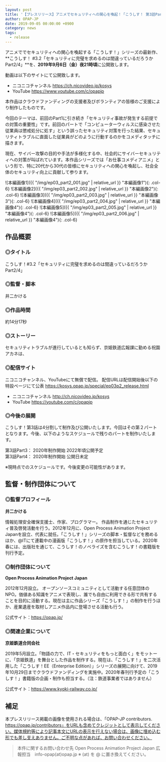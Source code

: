 ```yaml
---
layout: post
title: '【プレスリリース】アニメでセキュリティへの関心を喚起！「こうしす！ 第3話Part2」を2019年9月6日に無償公開'
author: OPAP-JP
date: 2019-09-05 00:00:00 +0900
category: news
tags: 
  - release
---
```


アニメででセキュリティへの関心を喚起する「こうしす！」シリーズの最新作、**こうしす！ #3.2「セキュリティに完璧を求めるのは間違っているだろうか Part2/4」**を、**2019年9月6日（金）夜21時頃**に公開致します。

動画は以下のサイトにて公開致します。

* ニコニコチャンネル <https://ch.nicovideo.jp/kosys>
* YouTube <https://www.youtube.com/c/opapjp>

本作品はクラウドファンディングの支援者及びボランティアの皆様のご支援により制作したものです。

今回のテーマは、前回のPart1に引き続き「セキュリティ事故が発生する前提での対策の重要性」です。前回のパートで「コンピューターウィルスに感染させた従業員は懲戒処分に処す」という誤ったセキュリティ対策を行った結果、セキュリティトラブルに直面した従業員がどのように行動するのかをコメディタッチに描きます。

現在、サイバー攻撃の目的や手法が多様化する中、社会的にサイバーセキュリティへの対策が叫ばれています。本作品シリーズでは「お仕事コメディアニメ」という形で、特に20代から30代の皆様にセキュリティへの関心を喚起し、社会全体のセキュリティ向上に貢献して参ります。


<div class="row" markdown="1">
 ![本編画像1]({{ "/img/ep03_part2_001.jpg" | relative_url }} "本編画像1"){: .col-6}
 ![本編画像2]({{ "/img/ep03_part2_002.jpg" | relative_url }} "本編画像2"){: .col-6}
 ![本編画像3]({{ "/img/ep03_part2_003.jpg" | relative_url }} "本編画像3"){: .col-6}
 ![本編画像4]({{ "/img/ep03_part2_004.jpg" | relative_url }} "本編画像4"){: .col-6}
 ![本編画像5]({{ "/img/ep03_part2_005.jpg" | relative_url }} "本編画像4"){: .col-6}
 ![本編画像5]({{ "/img/ep03_part2_006.jpg" | relative_url }} "本編画像4"){: .col-6}
</div>



## 作品概要
### ◎タイトル
こうしす！#3.2「セキュリティに完璧を求めるのは間違っているだろうか Part2/4」

### ◎監督・脚本
井二かける

### ◎作品時間
約14分17秒

### ◎ストーリー
セキュリティトラブルが進行しているとも知らず、京姫鉄道広報課に勤める祝園アカネは、


### ◎配信サイト
ニコニコチャンネル、YouTubeにて無償で配信。
配信URLは配信開始後以下の特設ページにて公表
<https://kosys.opap.jp/special/ep03p2_release.html>

* ニコニコチャンネル <http://ch.nicovideo.jp/kosys>
* YouTube <https://youtube.com/c/opapjp>


### ◎今後の展開
こうしす！第3話は4分割して制作及び公開いたします。今回はその第２パートとなります。今後、以下のようなスケジュールで残りのパートを制作いたします。

第3話Part3： 2020年制作開始 2022年頃公開予定  
第3話Part4： 2020年制作開始 公開日未定

※現時点でのスケジュールです。今後変更の可能性があります。


## 監督・制作団体について

### ◎監督プロフィール
**井二かける**

情報処理安全確保支援士、作家、プログラマー。 作品制作を通じたセキュリティ普及啓発活動を行う。2012年12月に、Open Process Animation Project Japanを設立、代表に就任。「こうしす！」シリーズの脚本・監督などを務めるほか、@ITにて連載中の漫画版「こうしす！」の原作を担当している。2020年春には、出版社を通じて、こうしす！のノベライズを含むこうしす！の書籍版を刊行予定。

### ◎制作団体について
**Open Process Animation Project Japan**

2012年12月設立。 オープンソースコミュニティとして活動する任意団体のNPO。価値ある知識をアニメで表現し、誰でも自由に利用できる形で共有することを目的に活動する。現在は主に作品シリーズ「こうしす！」の制作を行うほか、産業遺産を取材しアニメ作品内に登場させる活動も行う。

公式サイト：<https://opap.jp/>

### ◎関連企業について
**京姫鉄道合同会社**

2019年5月設立。「物語の力で、IT・セキュリティをもっと面白く」をモットーに、「京姫鉄道」を舞台とした作品を制作する。現在は、「こうしす！」を二次活用した「こうしす！EE（Enterprise Edition）」シリーズの展開に向けて、2019年10月29日までクラウドファンディングを実施中。2020年春刊行予定の「こうしす！」書籍版の企画・制作も担当する。（注：鉄道事業者ではありません）

公式サイト：<https://www.kyoki-railway.co.jp/>


## 補足
本プレスリリース掲載の画像を使用される場合は、「OPAP-JP contributors. https://opap.jp/contributors」をURLも含めてクレジットとして表示してください。媒体規約等により記事本文にURLの表示を行えない場合は、画像に埋め込む形でも差し支えありません。ご不明な点があれば、お問い合わせください。


<blockquote markdown="1">
本件に関するお問い合わせ先  
Open Process Animation Project Japan  
広報担当　info-opap(at)opap.jp ※ (at) を @ に置き換えてください。
</blockquote>
